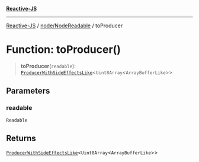 [**Reactive-JS**](../../../README.md)

***

[Reactive-JS](../../../README.md) / [node/NodeReadable](../README.md) / toProducer

# Function: toProducer()

> **toProducer**(`readable`): [`ProducerWithSideEffectsLike`](../../../computations/interfaces/ProducerWithSideEffectsLike.md)\<`Uint8Array`\<`ArrayBufferLike`\>\>

## Parameters

### readable

`Readable`

## Returns

[`ProducerWithSideEffectsLike`](../../../computations/interfaces/ProducerWithSideEffectsLike.md)\<`Uint8Array`\<`ArrayBufferLike`\>\>
